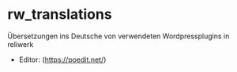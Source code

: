 # rw_translations
Übersetzungen ins Deutsche von verwendeten Wordpressplugins in reliwerk

* Editor: (https://poedit.net/)
